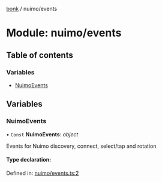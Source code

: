 [bonk](../README.md) / nuimo/events

# Module: nuimo/events

## Table of contents

### Variables

- [NuimoEvents](nuimo_events.md#nuimoevents)

## Variables

### NuimoEvents

• `Const` **NuimoEvents**: *object*

Events for Nuimo discovery, connect, select/tap and rotation

#### Type declaration:

Defined in: [nuimo/events.ts:2](https://github.com/expandrew/media-cube/blob/a702056/bonk/src/devices/nuimo/events.ts#L2)
